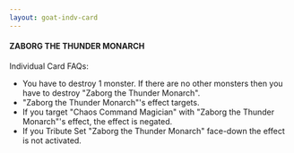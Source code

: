 ```yaml
---
layout: goat-indv-card
---
```


#### ZABORG THE THUNDER MONARCH

Individual Card FAQs:

*   You have to destroy 1 monster. If there are no other monsters then you have to destroy "Zaborg the Thunder Monarch".
*   "Zaborg the Thunder Monarch"'s effect targets.
*   If you target "Chaos Command Magician" with "Zaborg the Thunder Monarch"'s effect, the effect is negated.
*   If you Tribute Set "Zaborg the Thunder Monarch" face-down the effect is not activated.